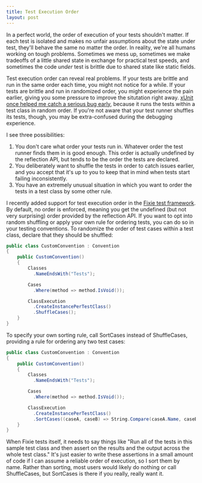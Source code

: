 ```yaml
---
title: Test Execution Order
layout: post
---
```

In a perfect world, the order of execution of your tests shouldn't matter. If each test is isolated and makes no unfair assumptions about the state under test, they'll behave the same no matter the order. In reality, we're all humans working on tough problems. Sometimes we mess up, sometimes we make tradeoffs of a little shared state in exchange for practical test speeds, and sometimes the code _under_ test is brittle due to shared state like static fields.

Test execution order can reveal real problems. If your tests are brittle and run in the same order each time, you might not notice for a while. If your tests are brittle and run in randomized order, you might experience the pain earlier, giving you some pressure to improve the situtation right away. [xUnit once helped me catch a serious bug early](http://patrick.lioi.net/2012/10/25/avoid-mutation-by-default/), because it runs the tests within a test class in random order. If you're not aware that your test runner shuffles its tests, though, you may be extra-confused during the debugging experience.

I see three possibilities:

  1. You don't care what order your tests run in. Whatever order the test runner finds them in is good enough. This order is actually undefined by the reflection API, but tends to be the order the tests are declared.
  2. You deliberately want to shuffle the tests in order to catch issues earlier, and you accept that it's up to you to keep that in mind when tests start failing inconsistently.
  3. You have an extremely unusual situation in which you want to order the tests in a test class by some other rule.

I recently added support for test execution order in the [Fixie test framework](https://github.com/fixie/fixie). By default, no order is enforced, meaning you get the undefined (but not very surprising) order provided by the reflection API. If you want to opt into random shuffling or apply your own rule for ordering tests, you can do so in your testing conventions. To randomize the order of test cases within a test class, declare that they should be shuffled:

```cs
public class CustomConvention : Convention
{
    public CustomConvention()
    {
        Classes
          .NameEndsWith("Tests");

        Cases
          .Where(method => method.IsVoid());

        ClassExecution
          .CreateInstancePerTestClass()
          .ShuffleCases();
    }
}
```

To specify your own sorting rule, call SortCases instead of ShuffleCases, providing a rule for ordering any two test cases:

```cs
public class CustomConvention : Convention
{
    public CustomConvention()
    {
        Classes
          .NameEndsWith("Tests");

        Cases
          .Where(method => method.IsVoid());

        ClassExecution
          .CreateInstancePerTestClass()
          .SortCases((caseA, caseB) => String.Compare(caseA.Name, caseB.Name, StringComparison.Ordinal));
    }
}
```

When Fixie tests itself, it needs to say things like "Run all of the tests in this sample test class and then assert on the results and the output across the whole test class." It's just easier to write these assertions in a small amount of code if I can assume a reliable order of execution, so I sort them by name. Rather than sorting, most users would likely do nothing or call ShuffleCases, but SortCases is there if you really, really want it.

